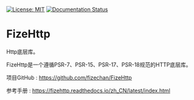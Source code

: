 [![License: MIT](https://img.shields.io/badge/License-MIT-yellow.svg)](https://opensource.org/licenses/MIT)
[![Documentation Status](https://readthedocs.org/projects/fizehttp/badge/?version=latest)](https://fizehttp.readthedocs.io/zh_CN/latest/?badge=latest)

# FizeHttp
Http底层库。

FizeHttp是一个遵循PSR-7、PSR-15、PSR-17、PSR-18规范的HTTP底层库。

项目GitHub : [ https://github.com/fizechan/FizeHttp ](https://github.com/fizechan/FizeHttp)

参考手册 : [ https://fizehttp.readthedocs.io/zh_CN/latest/index.html ](https://fizehttp.readthedocs.io/zh_CN/latest/index.html)